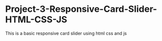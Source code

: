 # Project-3-Responsive-Card-Slider-HTML-CSS-JS
This is a basic responsive card slider using html css and js
